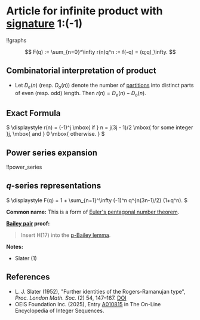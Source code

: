 # Article for infinite product with [signature](../product_signature.html) 1:(-1)

!!graphs

$$ F(q) := \sum_{n=0}^\infty r(n)q^n := f(-q) = (q;q)_\infty. $$

## Combinatorial interpretation of product

- Let $D_e(n)$ (resp. $D_o(n)$) denote the number of [partitions](../partitions.html#integer_partitions) into distinct parts of even (resp. odd) length.  Then $r(n) = D_e(n) - D_o(n)$. 

## Exact Formula

$ \displaystyle r(n) = (-1)^j \mbox{ if } n = j(3j - 1)/2 \mbox{ for some integer }j, \mbox{ and } 0 \mbox{ otherwise. } $

## Power series expansion

!!power_series

## $q$-series representations

$ \displaystyle F(q) = 1 + \sum_{n=1}^\infty (-1)^n q^{n(3n-1)/2} (1+q^n). $

**Common name:** This is a form of 
[Euler's pentagonal number theorem](../q-series.html#polygonal_number_identities).

**[Bailey pair](../Bailey_pairs.html) proof:**
> Insert H(17) into the [p-Bailey lemma](../Bailey_pairs.html#p_Bailey_lemma).

    
**Notes:**
- Slater (1)


    
## References
-  L. J. Slater (1952), "Further identities of the Rogers-Ramanujan type", *Proc. London Math. Soc.* (2) 54, 147–167. [DOI](https://doi.org/10.1112/plms/s2-54.2.147)
-  OEIS Foundation Inc. (2025), Entry [A010815](https://oeis.org/A010815) in The On-Line Encyclopedia of Integer Sequences.


